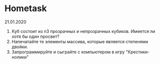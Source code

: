 # Hometask

21.01.2020

1) Куб состоит из n3 прозрачных и непрозрачных кубиков. Имеется ли хотя бы один просвет?
2) Напечатайте те элементы массива, которые является степенями двойки.
3) Запрограммируйте и сыграйте с компьютером в игру "Крестики-нолики"
